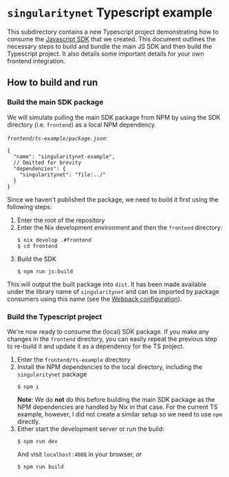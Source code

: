 # `singularitynet` Typescript example

This subdirectory contains a new Typescript project demonstrating how to consume the [Javascript SDK](../package.json) that we created. This document outlines the necessary steps to build and bundle the main JS SDK and then build the Typescript project. It also details some important details for your own frontend integration.

## How to build and run

### Build the main SDK package

We will simulate pulling the main SDK package from NPM by using the SDK directory (i.e. `frontend`) as a local NPM dependency.

_`frontend/ts-example/package.json`_:

```json-with-comments
{
  "name": "singularitynet-example",
  // Omitted for brevity
  "dependencies": {
    "singularitynet": "file:../"
  }
}
```

Since we haven't published the package, we need to build it first using the following steps:

1. Enter the root of the repository
2. Enter the Nix development environment and then the `frontend` directory:
   ```
   $ nix develop .#frontend
   $ cd frontend
   ```
3. Build the SDK
   ```
   $ npm run js:build
   ```

This will output the built package into `dist`. It has been made available under the library name of `singularitynet` and can be imported by package consumers using this name (see the [Webpack configuration](../webpack.config.js)).

### Build the Typescript project

We're now ready to consume the (local) SDK package. If you make any changes in the `frontend` directory, you can easily repeat the previous step to re-build it and update it as a dependency for the TS project.

1. Enter the `frontend/ts-example` directory
2. Install the NPM dependencies to the local directory, including the `singularitynet` package
   ```
   $ npm i
   ```
   **Note**: We do **not** do this before building the main SDK package as the NPM dependencies are handled by Nix in that case. For the current TS example, however, I did not create a similar setup so we need to use `npm` directly.
3. Either start the development server or run the build:
   ```
   $ npm run dev
   ```
   And visit `localhost:4008` in your browser, _or_
   ```
   $ npm run build
   ```
